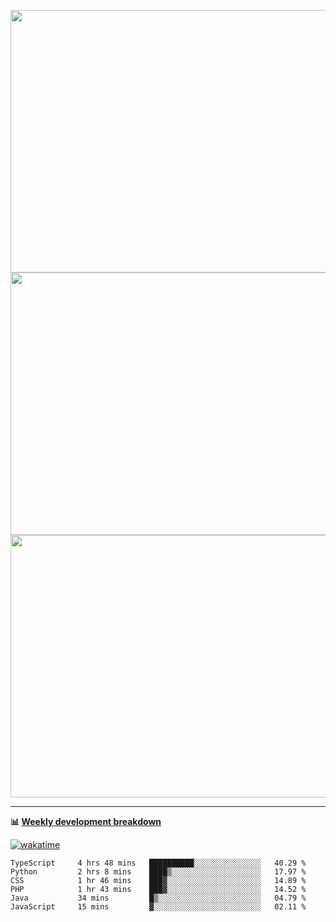 <p float="left" align="middle"><img src="https://user-images.githubusercontent.com/56089155/195064669-12bd89bb-53c9-44b1-9fd8-993f93f585e1.png" width="600px" height="420px">
<img src="https://user-images.githubusercontent.com/56089155/195064706-c37aa3c8-f669-46c9-abba-1eadcbb910c5.png" width="600px" height="420px">
<img src="https://user-images.githubusercontent.com/56089155/195064753-0de674c7-4fc7-4831-a8a5-402e19cc77be.png" width="600px" height="420px"></p>

<hr />

**📊 [Weekly development breakdown](https://wakatime.com/@Ari24)**

[![wakatime](https://wakatime.com/badge/user/ca34c016-707f-4382-84cf-1823913a1423.svg)](https://wakatime.com/@ca34c016-707f-4382-84cf-1823913a1423)

<!--START_SECTION:waka-->

```text
TypeScript     4 hrs 48 mins   ██████████░░░░░░░░░░░░░░░   40.29 %
Python         2 hrs 8 mins    ████▒░░░░░░░░░░░░░░░░░░░░   17.97 %
CSS            1 hr 46 mins    ███▓░░░░░░░░░░░░░░░░░░░░░   14.89 %
PHP            1 hr 43 mins    ███▓░░░░░░░░░░░░░░░░░░░░░   14.52 %
Java           34 mins         █▒░░░░░░░░░░░░░░░░░░░░░░░   04.79 %
JavaScript     15 mins         ▓░░░░░░░░░░░░░░░░░░░░░░░░   02.11 %
```

<!--END_SECTION:waka-->
